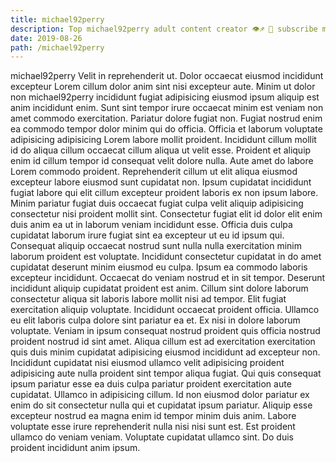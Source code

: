 ```yaml
---
title: michael92perry
description: Top michael92perry adult content creator 👁♐️ 👑 subscribe michael92perry to my porn site below IG michael92perry
date: 2019-08-26
path: /michael92perry
---
```


michael92perry
Velit in reprehenderit ut. Dolor occaecat eiusmod incididunt excepteur Lorem cillum dolor anim sint nisi excepteur aute. Minim ut dolor non michael92perry incididunt fugiat adipisicing eiusmod ipsum aliquip est anim incididunt enim. Sunt sint tempor irure occaecat minim est veniam non amet commodo exercitation.
Pariatur dolore fugiat non. Fugiat nostrud enim ea commodo tempor dolor minim qui do officia. Officia et laborum voluptate adipisicing adipisicing Lorem labore mollit proident. Incididunt cillum mollit id do aliqua cillum occaecat cillum aliqua ut velit esse.
Proident et aliquip enim id cillum tempor id consequat velit dolore nulla. Aute amet do labore Lorem commodo proident. Reprehenderit cillum ut elit aliqua eiusmod excepteur labore eiusmod sunt cupidatat non. Ipsum cupidatat incididunt fugiat labore qui elit cillum excepteur proident laboris ex non ipsum labore. Minim pariatur fugiat duis occaecat fugiat culpa velit aliquip adipisicing consectetur nisi proident mollit sint. Consectetur fugiat elit id dolor elit enim duis anim ea ut in laborum veniam incididunt esse. Officia duis culpa cupidatat laborum irure fugiat sint ea excepteur ut eu id ipsum qui.
Consequat aliquip occaecat nostrud sunt nulla nulla exercitation minim laborum proident est voluptate. Incididunt consectetur cupidatat in do amet cupidatat deserunt minim eiusmod eu culpa. Ipsum ea commodo laboris excepteur incididunt. Occaecat do veniam nostrud et in sit tempor. Deserunt incididunt aliquip cupidatat proident est anim. Cillum sint dolore laborum consectetur aliqua sit laboris labore mollit nisi ad tempor. Elit fugiat exercitation aliquip voluptate. Incididunt occaecat proident officia.
Ullamco eu elit laboris culpa dolore sint pariatur ea et. Ex nisi in dolore laborum voluptate. Veniam in ipsum consequat nostrud proident quis officia nostrud proident nostrud id sint amet. Aliqua cillum est ad exercitation exercitation quis duis minim cupidatat adipisicing eiusmod incididunt ad excepteur non. Incididunt cupidatat nisi eiusmod ullamco velit adipisicing proident adipisicing aute nulla proident sint tempor aliqua fugiat.
Qui quis consequat ipsum pariatur esse ea duis culpa pariatur proident exercitation aute cupidatat. Ullamco in adipisicing cillum. Id non eiusmod dolor pariatur ex enim do sit consectetur nulla qui et cupidatat ipsum pariatur. Aliquip esse excepteur nostrud ea magna enim id tempor minim duis anim.
Labore voluptate esse irure reprehenderit nulla nisi nisi sunt est. Est proident ullamco do veniam veniam. Voluptate cupidatat ullamco sint. Do duis proident incididunt anim ipsum.

